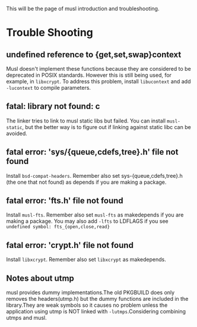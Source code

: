 This will be the page of musl introduction and troubleshooting.

# Trouble Shooting
## undefined reference to {get,set,swap}context
Musl doesn't implement these functions because they are considered to be deprecated in POSIX standards. However this is still being used, for example, in `libxcrypt`.
To address this problem, install `libucontext` and add `-lucontext` to compile parameters.

## fatal: library not found: c
The linker tries to link to musl static libs but failed. You can install `musl-static`, but the better way is to figure out if linking against static libc can be avoided.

## fatal error: 'sys/{queue,cdefs,tree}.h' file not found
Install `bsd-compat-headers`. Remember also set sys-{queue,cdefs,tree}.h (the one that not found) as depends if you are making a package.

## fatal error: 'fts.h' file not found
Install `musl-fts`. Remember also set `musl-fts` as makedepends if you are making a package. You may also add `-lfts` to LDFLAGS if you see `undefined symbol: fts_{open,close,read}`

## fatal error: 'crypt.h' file not found
Install `libxcrypt`. Remember also set `libxcrypt` as makedepends.

## Notes about utmp
musl provides dummy implementations.The old PKGBUILD does only removes the headers(utmp.h) but the dummy functions are included in the
library.They are weak symbols so it causes no problem unless the application using utmp is NOT linked with ``-lutmps``.Considering combining utmps and musl.